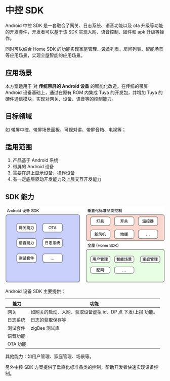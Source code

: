 # 中控 SDK

Android 中控 SDK 是一套融合了网关、日志系统、语音功能以及 ota 升级等功能的开发套件，开发者可以基于该 SDK 实现入网、语音控制、固件和 apk 升级等操作。

同时可以结合 Home SDK 的功能实现家庭管理、设备列表、房间列表、智能场景等应用场景，实现全屋智能的应用场景。

## **应用场景**

本方案适用于 对 **传统带屏的 Android 设备** 的智能化改造。在传统的带屏 Android 设备基础上，通过在原有 ROM 内集成 Tuya 的开发包，并增加 Tuya 的硬件通信模块，实现对网关、设备、语音等的控制能力。

## **目标领域**

如 带屏中控、带屏场景面板、可视对讲、带屏音箱、电视等；

## **适用范围**

1. 产品基于 Android 系统
2. 带屏的 Android 设备
3. 需要在屏上显示设备、操作设备
4. 有一定底层驱动开发能力及上层交互开发能力

## SDK 能力

![image-20210427104824785](./resource/images/image-20210427104824785.png)

Android 设备 SDK 主要提供：

| 能力     | 功能                                                        |
| -------- | ----------------------------------------------------------- |
| 网关     | 如网关的启动、入网、获取设备虚拟 id、DP 点 下发/上报 功能。 |
| 日志系统 | 日志的获取保存等                                            |
| 测试套件 | zigBee 测试库                                               |
| 语音功能 |                                                             |
| OTA 功能 |                                                             |

其他能力：如用户管理、家庭管理、场景等。

另外中控 SDK 方案提供了垂直化标准品类的控制，帮助开发者快速实现设备控制。